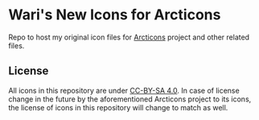 # Wari's New Icons for Arcticons
Repo to host my original icon files for [Arcticons](https://github.com/Donnnno/Arcticons) project and other related files.

## License
All icons in this repository are under [CC-BY-SA 4.0](https://creativecommons.org/licenses/by-sa/4.0/). In case of license change in the future by the aforementioned Arcticons project to its icons, the license of icons in this repository will change to match as well.
